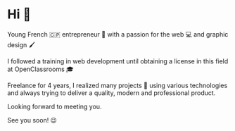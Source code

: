 # Hi 👋

Young French 🇨🇵 entrepreneur 🧔 with a passion for the web 💻 and graphic design 🖌️

I followed a training in web development until obtaining a license in this field at OpenClassrooms 🎓

Freelance for 4 years, I realized many projects 💼 using various technologies and always trying to deliver a quality, modern and professional product.

Looking forward to meeting you.

See you soon! 😉
